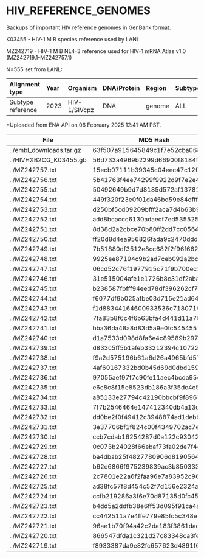 # HIV_REFERENCE_GENOMES
Backups of important HIV reference genomes in GenBank format.

K03455 - HIV-1 M B species reference used by LANL

MZ242719 - HIV-1 M B NL4-3 reference used for HIV-1 mRNA Atlas v1.0 (MZ242719.1-MZ242757.1)

N=555 set from LANL:

| Alignment type	| Year	| Organism	| DNA/Protein |	Region	| Subtype	| Format	| Alignment ID 	| Number of sequences |
| :- | :- | :- | :- | :- | :- | :- | :- | :- |
| Subtype reference	| 2023	| HIV-1/SIVcpz	| DNA	| genome	| ALL	| EMBL*	| 123RG1	| 555 |

*Uploaded from ENA API on 06 February 2025 12:41 AM PST. 

| File | MD5 Hash |
|------|----------|
| ../embl_downloads.tar.gz | 63f507a915645849c1f7e52cba068967 |
| ../HIVHXB2CG_K03455.gb | 56d733a4969b2299d66900f8184f4b8f |
| ../MZ242757.txt | 15ecb07111b39345c04eec47c12f79da |
| ../MZ242756.txt | 5b41763f4ee74299f9922d9f7e2e47d9 |
| ../MZ242755.txt | 50492649b9d7d8185d572af137819eb6 |
| ../MZ242754.txt | 449f320f23e0f01da46bd59e84dfff5d |
| ../MZ242753.txt | d250bf5cd09209bfff2aca7d4b63b9fc |
| ../MZ242752.txt | add8bcaccc6130adaecf7ed535525624 |
| ../MZ242751.txt | 8d38d2a2cbce70b80ff2dd7cc0564fca |
| ../MZ242750.txt | ff20d8d4ea956826fada9c2470ddd1eb |
| ../MZ242749.txt | 7b51880df3512e8cc682f2f96f662761 |
| ../MZ242748.txt | 9925ee87194c9b2ad7ceb092a2bcdc59 |
| ../MZ242747.txt | 06cd52c76f1977915c71f9b700ec32ad |
| ../MZ242746.txt | 31e515004afe1e1726b8c31df2aba53a |
| ../MZ242745.txt | b238587fbfff94eed78df396262cf7ff |
| ../MZ242744.txt | f6077df9b025afbe03d715e21ad6405b |
| ../MZ242743.txt | f1d88344164600933536c7180719c797 |
| ../MZ242742.txt | 7fa83b8f6c4f6b63bfa4d441d11a787e |
| ../MZ242741.txt | bba36da48a8d83d5a9e0fc545455ff95 |
| ../MZ242740.txt | d1a7533d098d8fa6e4c89589b2972409 |
| ../MZ242739.txt | d833c5ff5b1afeb33212394c10722f2d |
| ../MZ242738.txt | f9a2d575196b61a6d26a4965bfd57cc2 |
| ../MZ242737.txt | 4af60167332bd0b45d69d0dbd159f937 |
| ../MZ242736.txt | 97055aef97f7c90fe11aec4bcda95eb1 |
| ../MZ242735.txt | e6c8c8f15e8523db186a3f35dc4e5a70 |
| ../MZ242734.txt | a85133e27794c42190bbcbf9f896724f |
| ../MZ242733.txt | 7f7b2546464e147412340db4a13c9dba |
| ../MZ242732.txt | dd0be2f0f49412c3948874ad1debb338 |
| ../MZ242731.txt | 3e37706bf1f824c00f4349702ac7e087 |
| ../MZ242730.txt | ccb7cdab16254287d0a122c93042aa7c |
| ../MZ242729.txt | 0c073b24028f66ebaf73fa02de7f4d0f |
| ../MZ242728.txt | ba4dbab25f4827780906d81905641ecd |
| ../MZ242727.txt | b62e6866f975239839ac3b850333f483 |
| ../MZ242726.txt | 2c7801e22a6f2faa96e7a83952c96f0e |
| ../MZ242725.txt | ad38fc57f8d454c52f7d156e2324ac38 |
| ../MZ242724.txt | ccfb219286a3f6e70d87135d0fc45654 |
| ../MZ242723.txt | b4dd5a2ddfb38e6ff53d095f91ca4a46 |
| ../MZ242722.txt | cc442511a7e4ffe779e85fc5c348e904 |
| ../MZ242721.txt | 96ae1b70f94a42c2da183f3861dad80c |
| ../MZ242720.txt | 866547dfda1c321d27c83348ca3fec4f |
| ../MZ242719.txt | f8933387da9e82fc657623d4891f6aef |
